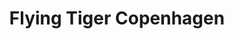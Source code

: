 ---
title: "Flying Tiger Copenhagen"
url: /hamburg/flying-tiger-copenhagen-hannoversche-strasse/
shop: Haushaltsartikel
---
